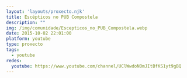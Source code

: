 ```yaml
---
layout: 'layouts/proxecto.njk'
title: Escépticos no PUB Compostela
description: ""
img: /img/comunidade/Escepticos_no_PUB_Compostela.webp
date: 2015-10-02 22:01:00
platform: youtube
type: proxecto
tags:
  - youtube
redes:
  youtube: https://www.youtube.com/channel/UClWwdoNOmJItBfKS1yt9gBQ
---
```

